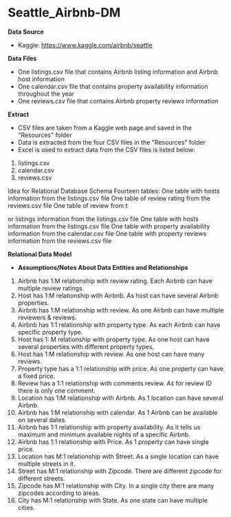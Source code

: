 # Seattle_Airbnb-DM

**Data Source**
- Kaggle: https://www.kaggle.com/airbnb/seattle

**Data Files**
- One listings.csv file that contains Airbnb listing information and Airbnb host information
- One calendar.csv file that contains property availability information throughout the year
- One reviews.csv file that contains Airbnb property reviews information

**Extract**
- CSV files are taken from a Kaggle web page and saved in the "Resources" folder
- Data is extracted from the four CSV files in the "Resources" folder
- Excel is used to extract data from the CSV files is listed below:
1. listings.csv
2. calendar.csv
3. reviews.csv

Idea for Relational Database Schema
Fourteen tables:
One table with hosts information from the listings.csv file
One table of review rating from the reviews.csv file
One table of review from t




or listings information from the listings.csv file
One table with hosts information from the listings.csv file
One table with property availability information from the calendar.csv file
One table with property reviews information from the reviews.csv file

**Relational Data Model**
- **Assumptions/Notes About Data Entities and Relationships**

1.	Airbnb has 1:M relationship with review rating. Each Airbnb can have multiple review ratings.
2.	Host has 1:M relationship with Airbnb. As host can have several Airbnb properties.
3.	Airbnb has 1:M relationship with review. As one Airbnb can have multiple reviewers & reviews.
4.	Airbnb has 1:1 relationship with property type. As each Airbnb can have specific property type.
5.	Host has 1: M relationship with property type. As one host can have several properties with different property types.
6.	Host has 1:M relationship with review. As one host can have many reviews.
7.	Property type has a 1:1 relationship with price. As one property can have a fixed price.
8.	Review has a 1:1 relationship with comments review. As for review ID there is only one comment.
9.	Location has 1:M relationship with Airbnb. As 1 location can have several Airbnb.
10.	Airbnb has 1:M relationship with calendar. As 1 Airbnb can be available on several dates.
11.	Airbnb has 1:1 relationship with property availability. As it tells us maximum and minimum available nights of a specific Airbnb.
12.	Airbnb has 1:1 relationship with Price. As 1 property can have single price.
13.	Location has M:1 relationship with Street. As a single location can have multiple streets in it.
14.	Street has M:1 relationship with Zipcode. There are different zipcode for different streets.
15.	Zipcode has M:1 relationship with City. In a single city there are many zipcodes according to areas.
16.	City has M:1 relationship with State. As one state can have multiple cities.


